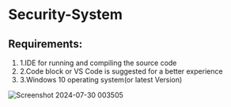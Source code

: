 # Security-System

## Requirements:

<ol>
<li>1.IDE for running and compiling the source code </li>
<li>2.Code block or VS Code is suggested for a better experience</li>
<li>3.Windows 10 operating system(or latest Version)</li>
</ol>

![Screenshot 2024-07-30 003505](https://github.com/user-attachments/assets/5e03f2f0-8cd9-4216-97e4-009698e7613a)
